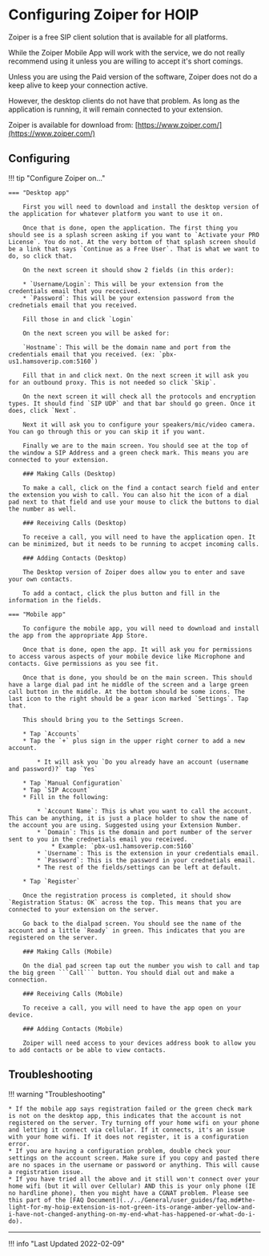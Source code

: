 # Configuring Zoiper for HOIP

Zoiper is a free SIP client solution that is available for all platforms.

While the Zoiper Mobile App will work with the service, we do not really recommend using it unless you are willing to accept it's short comings.

Unless you are using the Paid version of the software, Zoiper does not do a keep alive to keep your connection active.

However, the desktop clients do not have that problem. As long as the application is running, it will remain connected to your extension.

Zoiper is available for download from: [https://www.zoiper.com/](https://www.zoiper.com/)

## Configuring

!!! tip "Configure Zoiper on..."

    === "Desktop app"

        First you will need to download and install the desktop version of the application for whatever platform you want to use it on.

        Once that is done, open the application. The first thing you should see is a splash screen asking if you want to `Activate your PRO License`. You do not. At the very bottom of that splash screen should be a link that says `Continue as a Free User`. That is what we want to do, so click that.

        On the next screen it should show 2 fields (in this order):

        * `Username/Login`: This will be your extension from the credentials email that you rececived.
        * `Password`: This will be your extension password from the crednetials email that you received.

        Fill those in and click `Login`

        On the next screen you will be asked for:

        `Hostname`: This will be the domain name and port from the credentials email that you received. (ex: `pbx-us1.hamsoverip.com:5160`)

        Fill that in and click next. On the next screen it will ask you for an outbound proxy. This is not needed so click `Skip`.

        On the next screen it will check all the protocols and encryption types. It should find `SIP UDP` and that bar should go green. Once it does, click `Next`.

        Next it will ask you to configure your speakers/mic/video camera. You can go through this or you can skip it if you want.

        Finally we are to the main screen. You should see at the top of the window a SIP Address and a green check mark. This means you are connected to your extension.

        ### Making Calls (Desktop)

        To make a call, click on the find a contact search field and enter the extension you wish to call. You can also hit the icon of a dial pad next to that field and use your mouse to click the buttons to dial the number as well.

        ### Receiving Calls (Desktop)

        To receive a call, you will need to have the application open. It can be minimized, but it needs to be running to accpet incoming calls.

        ### Adding Contacts (Desktop)

        The Desktop version of Zoiper does allow you to enter and save your own contacts.

        To add a contact, click the plus button and fill in the information in the fields.

    === "Mobile app"

        To configure the mobile app, you will need to download and install the app from the appropriate App Store.

        Once that is done, open the app. It will ask you for permissions to access varous aspects of your mobile device like Microphone and contacts. Give permissions as you see fit.

        Once that is done, you should be on the main screen. This should have a large dial pad int he middle of the screen and a large green call button in the middle. At the bottom should be some icons. The last icon to the right should be a gear icon marked `Settings`. Tap that.

        This should bring you to the Settings Screen.

        * Tap `Accounts`
        * Tap the `+` plus sign in the upper right corner to add a new account.

            * It will ask you `Do you already have an account (username and password)?` tap `Yes`

        * Tap `Manual Configuration`
        * Tap `SIP Account`
        * Fill in the following:

            * `Account Name`: This is what you want to call the account. This can be anything, it is just a place holder to show the name of the account you are using. Suggested using your Extension Number.
            * `Domain`: This is the domain and port number of the server sent to you in the crednetials email you received.
                * Example: `pbx-us1.hamsoverip.com:5160`
            * `Username`: This is the extension in your credentials email.
            * `Password`: This is the password in your crednetials email.
            * The rest of the fields/settings can be left at default.

        * Tap `Register`

        Once the registration process is completed, it should show `Registration Status: OK` across the top. This means that you are connected to your extension on the server.

        Go back to the dialpad screen. You should see the name of the account and a little `Ready` in green. This indicates that you are registered on the server.

        ### Making Calls (Mobile)

        On the dial pad screen tap out the number you wish to call and tap the big green ```Call``` button. You should dial out and make a connection.

        ### Receiving Calls (Mobile)

        To receive a call, you will need to have the app open on your device.

        ### Adding Contacts (Mobile)

        Zoiper will need access to your devices address book to allow you to add contacts or be able to view contacts.

## Troubleshooting

!!! warning "Troubleshooting"

    * If the mobile app says registration failed or the green check mark is not on the desktop app, this indicates that the account is not registered on the server. Try turning off your home wifi on your phone and letting it connect via cellular. If it connects, it's an issue with your home wifi. If it does not register, it is a configuration error.
    * If you are having a configuration problem, double check your settings on the account screen. Make sure if you copy and pasted there are no spaces in the username or password or anything. This will cause a registration issue.
    * If you have tried all the above and it still won't connect over your home wifi (but it will over Cellular) AND this is your only phone (IE no hardline phone), then you might have a CGNAT problem. Please see this part of the [FAQ Document](../../General/user_guides/faq.md#the-light-for-my-hoip-extension-is-not-green-its-orange-amber-yellow-and-i-have-not-changed-anything-on-my-end-what-has-happened-or-what-do-i-do).

----

!!! info "Last Updated 2022-02-09"
